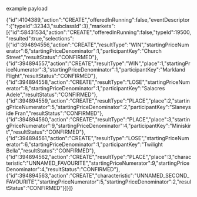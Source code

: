 example payload

{"id":4104389,"action":"CREATE","offeredInRunning":false,"eventDescriptor":{"typeId":32343,"subclassId":3},"markets":[{"id":58431534,"action":"CREATE","offeredInRunning":false,"typeId":19500,"resulted":true,"selections":[{"id":394894556,"action":"CREATE","resultType":"WIN","startingPriceNumerator":6,"startingPriceDenominator":1,"participantKey":"Church Street","resultStatus":"CONFIRMED"},{"id":394894557,"action":"CREATE","resultType":"WIN","place":1,"startingPriceNumerator":3,"startingPriceDenominator":1,"participantKey":"Markland Flight","resultStatus":"CONFIRMED"},{"id":394894558,"action":"CREATE","resultType":"LOSE","startingPriceNumerator":8,"startingPriceDenominator":1,"participantKey":"Salacres Adele","resultStatus":"CONFIRMED"},{"id":394894559,"action":"CREATE","resultType":"PLACE","place":2,"startingPriceNumerator":5,"startingPriceDenominator":2,"participantKey":"Slaneyside Fran","resultStatus":"CONFIRMED"},{"id":394894560,"action":"CREATE","resultType":"PLACE","place":3,"startingPriceNumerator":9,"startingPriceDenominator":4,"participantKey":"Miniskirt","resultStatus":"CONFIRMED"},{"id":394894561,"action":"CREATE","resultType":"LOSE","startingPriceNumerator":6,"startingPriceDenominator":1,"participantKey":"Twilight Bella","resultStatus":"CONFIRMED"},{"id":394894562,"action":"CREATE","resultType":"PLACE","place":3,"characteristic":"UNNAMED_FAVOURITE","startingPriceNumerator":9,"startingPriceDenominator":4,"resultStatus":"CONFIRMED"},{"id":394894563,"action":"CREATE","characteristic":"UNNAMED_SECOND_FAVOURITE","startingPriceNumerator":5,"startingPriceDenominator":2,"resultStatus":"CONFIRMED"}]}]}
